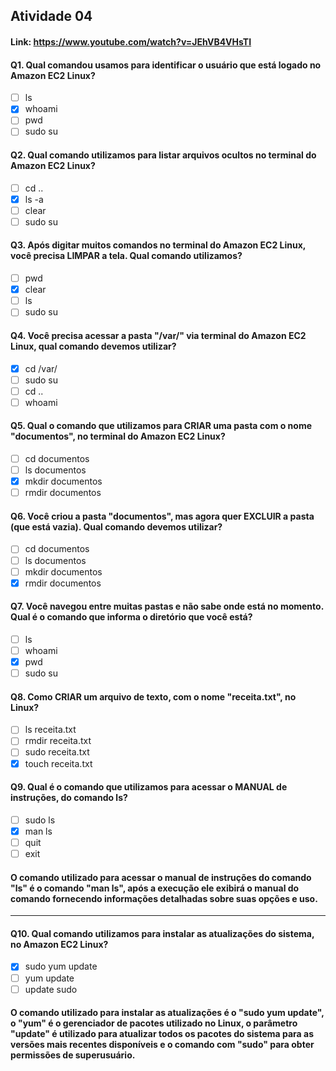## Atividade 04

#### Link: https://www.youtube.com/watch?v=JEhVB4VHsTI

#### Q1. Qual comandou usamos para identificar o usuário que está logado no Amazon EC2 Linux?

- [ ] ls
- [x] whoami
- [ ] pwd
- [ ] sudo su

####

#### Q2. Qual comando utilizamos para listar arquivos ocultos no terminal do Amazon EC2 Linux?

- [ ] cd ..
- [x] ls -a
- [ ] clear
- [ ] sudo su

####

#### Q3. Após digitar muitos comandos no terminal do Amazon EC2 Linux, você precisa LIMPAR a tela. Qual comando utilizamos?

- [ ] pwd
- [x] clear
- [ ] ls
- [ ] sudo su

####

#### Q4. Você precisa acessar a pasta "/var/" via terminal do Amazon EC2 Linux, qual comando devemos utilizar?

- [x] cd /var/
- [ ] sudo su
- [ ] cd ..
- [ ] whoami

####

#### Q5. Qual o comando que utilizamos para CRIAR uma pasta com o nome "documentos", no terminal do Amazon EC2 Linux?

- [ ] cd documentos
- [ ] ls documentos
- [x] mkdir documentos
- [ ] rmdir documentos

####

#### Q6. Você criou a pasta "documentos", mas agora quer EXCLUIR a pasta (que está vazia). Qual comando devemos utilizar?

- [ ] cd documentos
- [ ] ls documentos
- [ ] mkdir documentos
- [x] rmdir documentos

####

#### Q7. Você navegou entre muitas pastas e não sabe onde está no momento. Qual é o comando que informa o diretório que você está?

- [ ] ls
- [ ] whoami
- [x] pwd
- [ ] sudo su

####

#### Q8. Como CRIAR um arquivo de texto, com o nome "receita.txt", no Linux?

- [ ] ls receita.txt
- [ ] rmdir receita.txt
- [ ] sudo receita.txt
- [x] touch receita.txt

####

#### Q9. Qual é o comando que utilizamos para acessar o MANUAL de instruções, do comando ls?

- [ ] sudo ls
- [x] man ls
- [ ] quit
- [ ] exit

#### O comando utilizado para acessar o manual de instruções do comando "ls" é o comando "man ls", após a execução ele exibirá o manual do comando fornecendo informações detalhadas sobre suas opções e uso.

---------------------------------------------------------------------------------------------------------------------
#### Q10. Qual comando utilizamos para instalar as atualizações do sistema, no Amazon EC2 Linux?

- [x] sudo yum update
- [ ] yum update
- [ ] update sudo
#### O comando utilizado para instalar as atualizações é o "sudo yum update",  o "yum" é o gerenciador de pacotes utilizado no Linux, o parâmetro "update" é utilizado para atualizar todos os pacotes do sistema para as versões mais recentes disponíveis e o comando com "sudo" para obter permissões de superusuário.
